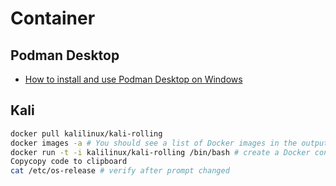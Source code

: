 # Container

## Podman Desktop

* [How to install and use Podman Desktop on Windows](https://developers.redhat.com/articles/2023/09/27/how-install-and-use-podman-desktop-windows)

## Kali

```sh
docker pull kalilinux/kali-rolling
docker images -a # You should see a list of Docker images in the output, specifically our Kali image
docker run -t -i kalilinux/kali-rolling /bin/bash # create a Docker container using the kalilinux/kali-rolling image we just downloaded
Copycopy code to clipboard
cat /etc/os-release # verify after prompt changed
```
